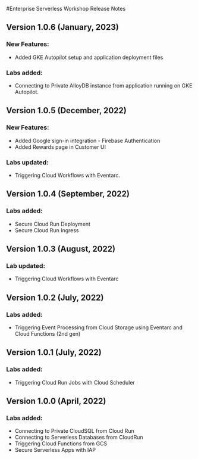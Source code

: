#Enterprise Serverless Workshop Release Notes

## Version 1.0.6 (January, 2023)
### New Features:
- Added GKE Autopilot setup and application deployment files
### Labs added:
- Connecting to Private AlloyDB instance from application running on GKE Autopilot.

## Version 1.0.5 (December, 2022)
### New Features:
- Added Google sign-in integration - Firebase Authentication
- Added Rewards page in Customer UI
### Labs updated:
- Triggering Cloud Workflows with Eventarc. 

## Version 1.0.4 (September, 2022)
### Labs added:
- Secure Cloud Run Deployment
- Secure Cloud Run Ingress

## Version 1.0.3  (August, 2022)
### Lab updated:
- Triggering Cloud Workflows with Eventarc

## Version 1.0.2  (July, 2022)
### Labs added:
- Triggering Event Processing from Cloud Storage using Eventarc and Cloud Functions (2nd gen)

## Version 1.0.1  (July, 2022)
### Labs added:
- Triggering Cloud Run Jobs with Cloud Scheduler

## Version 1.0.0  (April, 2022)
### Labs added:
- Connecting to Private CloudSQL from Cloud Run
- Connecting to Serverless Databases from CloudRun
- Triggering Cloud Functions from GCS
- Secure Serverless Apps with IAP
